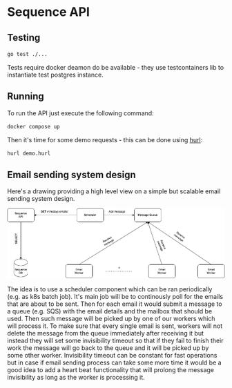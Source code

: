 # Sequence API

## Testing

```bash
go test ./...
```

Tests require docker deamon do be available - they use testcontainers lib to instantiate test postgres instance.

## Running

To run the API just execute the following command:

```bash
docker compose up
```

Then it's time for some demo requests - this can be done using [hurl]():

```bash
hurl demo.hurl
```

## Email sending system design

Here's a drawing providing a high level view on a simple but scalable email sending system design.

![alt text](./sequence_sending.png "Email Sending System")

The idea is to use a scheduler component which can be ran periodically (e.g. as k8s batch job). It's main job will be to continously poll for the emails that are about to be sent. Then for each email it would submit a message to a queue (e.g. SQS) with the email details and the mailbox that should be used. Then such message will be picked up by one of our workers which will process it. To make sure that every single email is sent, workers will not delete the message from the queue immediately after receiving it but instead they will set some invisibility timeout so that if they fail to finish their work the message will go back to the queue and it will be picked up by some other worker. Invisibility timeout can be constant for fast operations but in case if email sending process can take some more time it would be a good idea to add a heart beat functionality that will prolong the message invisibility as long as the worker is processing it.